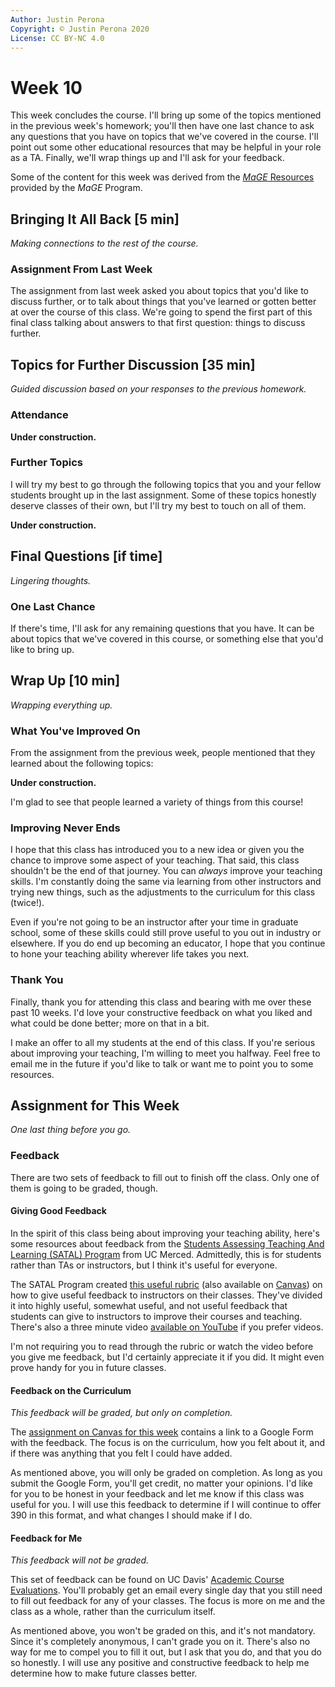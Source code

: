 ```yaml
---
Author: Justin Perona
Copyright: © Justin Perona 2020
License: CC BY-NC 4.0
---
```


# Week 10

This week concludes the course.
I'll bring up some of the topics mentioned in the previous week's homework; you'll then have one last chance to ask any questions that you have on topics that we've covered in the course.
I'll point out some other educational resources that may be helpful in your role as a TA.
Finally, we'll wrap things up and I'll ask for your feedback.

Some of the content for this week was derived from the [*MaGE* Resources](https://sites.google.com/mtholyoke.edu/mage-training-curriculum/home) provided by the *MaGE* Program.

## Bringing It All Back [5 min]

*Making connections to the rest of the course.*

### Assignment From Last Week

The assignment from last week asked you about topics that you'd like to discuss further, or to talk about things that you've learned or gotten better at over the course of this class.
We're going to spend the first part of this final class talking about answers to that first question: things to discuss further.

## Topics for Further Discussion [35 min]

*Guided discussion based on your responses to the previous homework.*

### Attendance

**Under construction.**

### Further Topics

I will try my best to go through the following topics that you and your fellow students brought up in the last assignment.
Some of these topics honestly deserve classes of their own, but I'll try my best to touch on all of them.

**Under construction.**

## Final Questions [if time]

*Lingering thoughts.*

### One Last Chance

If there's time, I'll ask for any remaining questions that you have.
It can be about topics that we've covered in this course, or something else that you'd like to bring up.

## Wrap Up [10 min]

*Wrapping everything up.*

### What You've Improved On

From the assignment from the previous week, people mentioned that they learned about the following topics:

**Under construction.**

I'm glad to see that people learned a variety of things from this course!

### Improving Never Ends

I hope that this class has introduced you to a new idea or given you the chance to improve some aspect of your teaching.
That said, this class shouldn't be the end of that journey.
You can *always* improve your teaching skills.
I'm constantly doing the same via learning from other instructors and trying new things, such as the adjustments to the curriculum for this class (twice!).

Even if you're not going to be an instructor after your time in graduate school, some of these skills could still prove useful to you out in industry or elsewhere.
If you do end up becoming an educator, I hope that you continue to hone your teaching ability wherever life takes you next.

### Thank You

Finally, thank you for attending this class and bearing with me over these past 10 weeks.
I'd love your constructive feedback on what you liked and what could be done better; more on that in a bit.

I make an offer to all my students at the end of this class.
If you're serious about improving your teaching, I'm willing to meet you halfway.
Feel free to email me in the future if you'd like to talk or want me to point you to some resources.

## Assignment for This Week

*One last thing before you go.*

### Feedback

There are two sets of feedback to fill out to finish off the class.
Only one of them is going to be graded, though.

#### Giving Good Feedback

In the spirit of this class being about improving your teaching ability, here's some resources about feedback from the [Students Assessing Teaching And Learning (SATAL) Program](https://cetl.ucmerced.edu/satal) from UC Merced.
Admittedly, this is for students rather than TAs or instructors, but I think it's useful for everyone.

The SATAL Program created [this useful rubric](https://d1b10bmlvqabco.cloudfront.net/attach/jqitg8o5zp125/j7z56pnupw9461/jt0c3yml2fz2/shs_rubric.pdf) (also available on [Canvas](https://canvas.ucdavis.edu/files/6660862/download?download_frd=1)) on how to give useful feedback to instructors on their classes.
They've divided it into highly useful, somewhat useful, and not useful feedback that students can give to instructors to improve their courses and teaching.
There's also a three minute video [available on YouTube](https://www.youtube.com/watch?v=8-aaKMva4lc) if you prefer videos.

I'm not requiring you to read through the rubric or watch the video before you give me feedback, but I'd certainly appreciate it if you did.
It might even prove handy for you in future classes.

#### Feedback on the Curriculum

*This feedback will be graded, but only on completion.*

The [assignment on Canvas for this week](https://canvas.ucdavis.edu/courses/369850/assignments/372346) contains a link to a Google Form with the feedback.
The focus is on the curriculum, how you felt about it, and if there was anything that you felt I could have added.

As mentioned above, you will only be graded on completion.
As long as you submit the Google Form, you'll get credit, no matter your opinions.
I'd like for you to be honest in your feedback and let me know if this class was useful for you.
I will use this feedback to determine if I will continue to offer 390 in this format, and what changes I should make if I do.

#### Feedback for Me

*This feedback will not be graded.*

This set of feedback can be found on UC Davis' [Academic Course Evaluations](https://eval.ucdavis.edu/).
You'll probably get an email every single day that you still need to fill out feedback for any of your classes.
The focus is more on me and the class as a whole, rather than the curriculum itself.

As mentioned above, you won't be graded on this, and it's not mandatory.
Since it's completely anonymous, I can't grade you on it.
There's also no way for me to compel you to fill it out, but I ask that you do, and that you do so honestly.
I will use any positive and constructive feedback to help me determine how to make future classes better.
